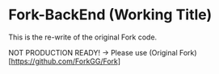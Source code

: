 # Fork-BackEnd (Working Title)
This is the re-write of the original Fork code.

NOT PRODUCTION READY! -> Please use (Original Fork)[https://github.com/ForkGG/Fork]
